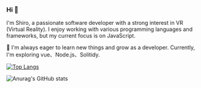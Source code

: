 ### Hi 👋

I'm Shiro, a passionate software developer with a strong interest in VR (Virtual Reality). I enjoy working with various programming languages and frameworks, but my current focus is on JavaScript.  

🌱 I'm always eager to learn new things and grow as a developer. Currently, I'm exploring vue、Node.js、Solitidy.  

[![Top Langs](https://github-readme-stats.vercel.app/api/top-langs/?username=anuraghazra&hide_progress=true)](https://github.com/anuraghazra/github-readme-stats)  

![Anurag's GitHub stats](https://github-readme-stats.vercel.app/api?username=MasterOuO&show_icons=true&theme=radical)  


<!--
**MasterOuO/MasterOuO** is a ✨ _special_ ✨ repository because its `README.md` (this file) appears on your GitHub profile.

Here are some ideas to get you started:

- 🔭 I’m currently working on ...
- 🌱 I’m currently learning ...
- 👯 I’m looking to collaborate on ...
- 🤔 I’m looking for help with ...
- 💬 Ask me about ...
- 📫 How to reach me: ...
- 😄 Pronouns: ...
- ⚡ Fun fact: ...
-->
